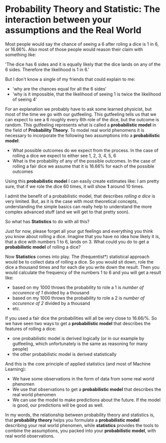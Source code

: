 # Probability Theory and Statistic: The interaction between your assumptions and the Real World
Most people would say the chance of seeing a 6 after roling a dice is 1 in 6, or 16.66\%. Also most of those people would reason their claim with something like:

'The dice has 6 sides and it is equally likely that the dice lands on any of the 6 sides. Therefore the likelihood is 1 in 6.'

But I don't know a single of my friends that could explain to me:

* 'why are the chances equal for all the 6 sides'
* 'why is it impossible, that the likelihood of seeing 1 is twice the likelihood of seeing 4'

For an explanation we probably have to ask some learned physicist, but most of the time we go with our gutfeeling. This gutfeeling tells us that we can expect to see a 6 roughly every 6th role of the dice, but the outcome is random. This gutfeeling represents what is called a **probabilistic model** in the field of **Probability Theory**. To model real world phenomens it is necessary to incorporate the following two assumptions into a **probabilistic model**:

* What possible outcomes do we expect from the process. In the case of rolling a dice we expect to either see 1, 2, 3, 4, 5, 6
* What is the probability of any of the possible outcomes. In the case of rolling a fair dice we assume that it is 16.66\% for each of the possible outcomes

Using this **probabilistic model** I can easily create estimates like: I am pretty sure, that if we role the dice 60 times, it will show **1** around 10 times.

I admit the benefit of a probabilistic model, that describes *rolling a dice* is very limited. But, as it is the case with most theoretical concepts, understanding the simple basics can really help to understand the more complex advanced stuff (and we will get to that pretty soon).

So what has **Statistics** to do with all this?

Just for now, please forget all your gut feelings and everything you think you know about rolling a dice. Imagine that you have no idea how likely it is, that a dice with numbers 1 to 6, lands on 3. What could you do to get a **probabilistic model** of rolling a dice?

Now **Statistics** comes into play. The (frequentist*) statistical approach would be to collect data of rolling a dice. So you would sit down, role the dice a thousand times and for each die you write down the result. Then you would calculate the frequency of the numbers 1 to 6 and you will get a result like:

* based on my 1000 throws the probability to role a 1 is *number of occurence of 1* divided by a thousand
* based on my 1000 throws the probability to role a 2 is *number of occurence of 2* divided by a thousand
* etc.

If you used a fair dice the probabilities will all be very close to 16.66/%. So we have seen two ways to get a **probabilistic model** that describes the features of rolling a dice:

* one probabilistic model is derived logically (or in our example by gutfeeling, which unfortunately is the same as reasoning for many people)
* the other probabilistic model is derived statistically

And this is the core principle of applied statistics (and most of Machine Learning):

* We have some observations in the form of data from some real world phenomen
* We use that observations to get a **probabilistic model** that describes the real world phenomen
* We can use the model to make predictions about the future. If the model is good, our predictions will be good as well.

In my words, the relationship between probability theory and statistics is, that **probability theory** helps you formulate a **probabilistic model** describing your real world phenomen, while **statistics** provides the tools to combine the assumptions, you packed into your **probabilistic model**, with real world observations.
